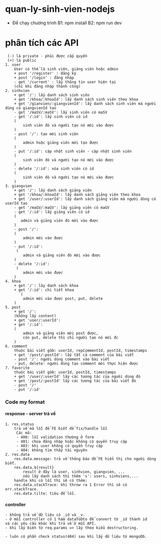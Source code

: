 # quan-ly-sinh-vien-nodejs

- Để chạy chương trình
  B1: npm install
  B2: npm run dev

# phân tích các API

     (-) là private - phải được cấp quyền
     (+) là public
    1. user
        User có thể là sinh viên, giảng viên hoặc admin
        + post '/register' : đăng ký
        + post '/login' : đăng nhập
        - get '/current' : lấy thông tin user hiện tại
        (chỉ khi đăng nhập thành công)
    2. sinhvien
        + get '/': lấy danh sách sinh viên
        + get '/khoa/:khoaId': lấy danh sách sinh viên theo khoa
        + get '/gianvien/:giangvienId': lấy danh sách sinh viên mà người dùng có giangvienId tạo
        - get '/maSV/:maSV': lấy sinh viên có maSV
        - get '/:id': lấy sinh viên có id
        (
            sinh viên đó và người tạo nó mới vào được
        )
        - post '/': tạo mới sinh viên
        (
            admin hoặc giảng viên mới tạo được
        )
        - put '/:id': cập nhật sinh viên - cập nhật sinh viên
        (
            sinh viên đó và người tạo nó mới vào được
        )
        - delete '/:id': xóa sinh viên có id
        (
            sinh viên đó và người tạo nó mới vào được
        )
    3. giangvien
        + get '/': lấy danh sách giảng viên
        + get '/khoa/:khoaId': lấy danh sách giảng viên theo khoa
        + get '/user/:userId': lấy danh sách giảng viên mà người dùng có userId tạo
        - get '/maGV/:maGV': lấy giảng viên có maGV
        - get '/:id': lấy giảng viên có id
        (
           admin và giảng viên đó mới vào được
        )
        - post '/':
        (
            admin mới vào được
        )
        - put '/:id':
         (
            admin và giảng viên đó mới vào được
        )
        - delete '/:id':
         (
            admin mới vào được
        )
    4. khoa
        + get '/': lây danh sách khoa
        + get '/:id': chi tiết khoa
           (
            admin mới vào được post, put, delete
        )
    5. post
        + get '/':
        (không lấy content)
        + get 'user/:userId':
        + get '/:id':
        (
            admin và giảng viên mới post được,
            còn put, delete thì chỉ người tạo nó mới đc
        )
    6. comment
        thuộc bài viết gồm: userId, repCommentId, postId, timestamps
        + get '/post/:postId': lấy tất cả comment của bài viết
        - post '/': người dùng comment vào bài viết
        - put, delete: người dùng tạo comment mới thực hiện được
    7. favorite
        thuộc bài viết gồm: userId, postId, timestamps
        + get '/user/:userId' lấy các tương tác của người dùng đó
        + get '/post/:postId' lấy các tương tác của bài viết đó
        - post '/'
        - put '/:id'


### Code my format
#### response - server trả về
    1. res.status 
        trả về mã lỗi để FE biết để fix/handle lỗi
         Các mã: 
         - 400: lỗi validation thường ở form 
         - 401: chưa đăng nhập hoặc không có quyền truy cập 
         - 403: khi user không có quyền truy cập 
         - 404: không tìm thấy tài nguyên
    2. res.data 
        res.data.message: trả về thông báo để FE hiển thị cho người dùng biết.
        res.data.${result}
            result ở đây là user, sinhvien, giangvien, ...
            nếu lấy danh sách thì thêm 's': users, sinhviens,...
        handle khi có lỗi thì sẽ có thêm:
        res.data.stackTrace: khi throw ra 1 Error thì sẽ có err.stackTrace.
        res.data.tilte: tiêu đề lỗi.
#### controller 
    - không trả về dữ liệu có _id và _v. 
    - ở mỗi controller có 1 hàm dataToDto để convert từ _id thành id 
    và các yêu cầu khác khi trả về ở mỗi API. 
    - khi lấy biến từ req.params => lấy theo kiểu destructoring.

    - luôn có phần check status(404) sau khi lấy dữ liệu từ mongoDb.